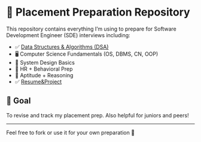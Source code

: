 # 🧠 Placement Preparation Repository

This repository contains everything I’m using to prepare for Software Development Engineer (SDE) interviews including:

- ✅ [Data Structures & Algorithms (DSA) ](Dsa/DsaProblems.md)
- 🖥️ Computer Science Fundamentals (OS, DBMS, CN, OOP)
- 🧱 System Design Basics
- 💬 HR + Behavioral Prep
- 🧮 Aptitude + Reasoning
- ✅ [Resume&Project ](Resume&Project/resume&Project.md)

 

## 💼 Goal

To revise and track my placement prep. Also helpful for juniors and peers!

---

Feel free to fork or use it for your own preparation 🚀
